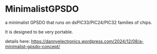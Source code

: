 # MinimalistGPSDO
a minimalist GPSDO that runs on dsPIC33/PIC24/PIC32 families of chips.

It is designed to be very portable.

details here: https://dannyelectronics.wordpress.com/2024/12/08/a-minimalist-gpsdo-concept/
